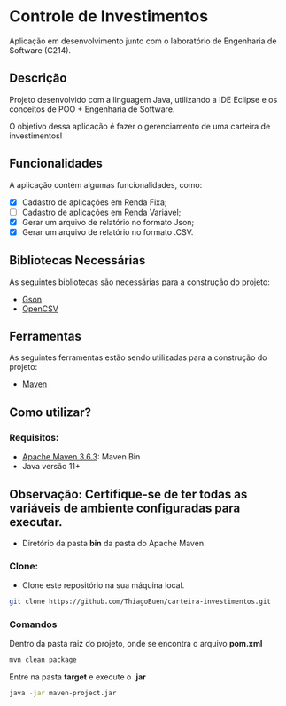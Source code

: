 # Controle de Investimentos

Aplicação em desenvolvimento junto com o laboratório de Engenharia de Software (C214).

## Descrição

Projeto desenvolvido com a linguagem Java, utilizando a IDE Eclipse e os conceitos de POO + Engenharia de Software. 

O objetivo dessa aplicação é fazer o gerenciamento de uma carteira de investimentos!

## Funcionalidades

A aplicação contém algumas funcionalidades, como:

- [X] Cadastro de aplicações em Renda Fixa;
- [ ] Cadastro de aplicações em Renda Variável;
- [X] Gerar um arquivo de relatório no formato Json;
- [X] Gerar um arquivo de relatório no formato .CSV.

## Bibliotecas Necessárias

As seguintes bibliotecas são necessárias para a construção do projeto:

- [Gson](https://mvnrepository.com/artifact/com.google.code.gson/gson)
- [OpenCSV](https://mvnrepository.com/artifact/com.opencsv/opencsv)

## Ferramentas

As seguintes ferramentas estão sendo utilizadas para a construção do projeto:

- [Maven](http://maven.apache.org/)

## Como utilizar?

### Requisitos:
- [Apache Maven 3.6.3](https://maven.apache.org/download.cgi): Maven Bin
- Java versão 11+

## Observação: Certifique-se de ter todas as variáveis de ambiente configuradas para executar.
- Diretório da pasta __bin__ da pasta do Apache Maven.

### Clone:
- Clone este repositório na sua máquina local.
``` sh
git clone https://github.com/ThiagoBuen/carteira-investimentos.git
```

### Comandos
Dentro da pasta raiz do projeto, onde se encontra o arquivo __pom.xml__
``` sh
mvn clean package
```

Entre na pasta __target__ e execute o __.jar__
``` sh
java -jar maven-project.jar
```


